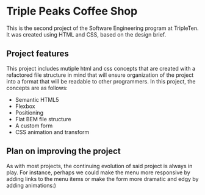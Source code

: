 # Triple Peaks Coffee Shop

This is the second project of the Software Engineering program at TripleTen. It was created using HTML and CSS, based on the design brief.

## Project features

This project includes mutiple html and css concepts that are created with a refactored file structure in mind that will ensure organization of the project into a format that will be readable to other programmers. In this project, the concepts are as follows:

- Semantic HTML5
- Flexbox
- Positioning
- Flat BEM file structure
- A custom form
- CSS animation and transform

## Plan on improving the project

As with most projects, the continuing evolution of said project is always in play. For instance, perhaps we could make the menu more responsive by adding links to the menu items or make the form more dramatic and edgy by adding animations:)
